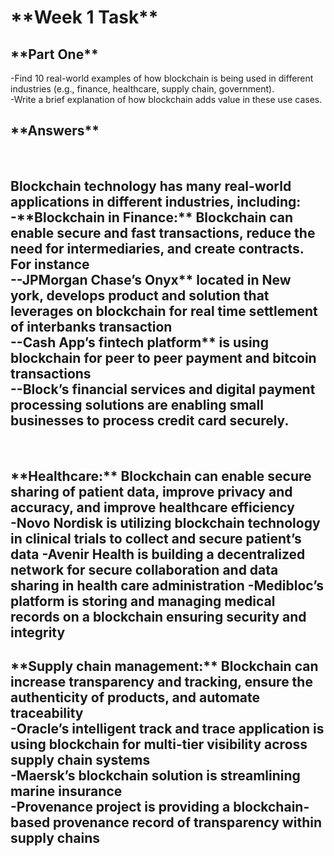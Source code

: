 <H1>**Week 1 Task**</H1>

<p><h2>**Part One**</h2></p>

<p>-Find 10 real-world examples of how blockchain is being used in different industries (e.g., finance, healthcare, supply chain, government).<br>-Write a brief explanation of how blockchain adds value in these use cases.</p>

<p><h2>**Answers**</h2></p><br>

<p><h2>Blockchain technology has many real-world applications in different industries, including:<br> 
-**Blockchain in Finance:** Blockchain can enable secure and fast transactions, reduce the need for intermediaries, and create contracts. For instance<br> 
--JPMorgan Chase’s Onyx** located in New york, develops product and solution that leverages on blockchain for real time settlement of interbanks transaction<br>
--Cash App’s fintech platform** is using blockchain for peer to peer payment and bitcoin transactions<br>
--Block’s financial services and digital payment processing solutions are enabling small businesses to process credit card securely.</h2></p><br>

<p><h2>**Healthcare:** Blockchain can enable secure sharing of patient data, improve privacy and accuracy, and improve healthcare efficiency<br>
-Novo Nordisk is utilizing blockchain technology in clinical trials to collect and secure patient’s data
-Avenir Health is building a decentralized network for secure collaboration and data sharing  in health care administration
-Medibloc’s platform is storing and managing medical records on a blockchain ensuring security and integrity</h2></p>

<p><h2>**Supply chain management:** Blockchain can increase transparency and tracking, ensure the authenticity of products, and automate traceability<br> 
-Oracle’s intelligent track and trace application is using blockchain for multi-tier visibility across supply chain systems<br>
-Maersk’s blockchain solution is streamlining  marine insurance<br> 
-Provenance project is providing a blockchain-based provenance record of transparency within supply chains</h2></p>